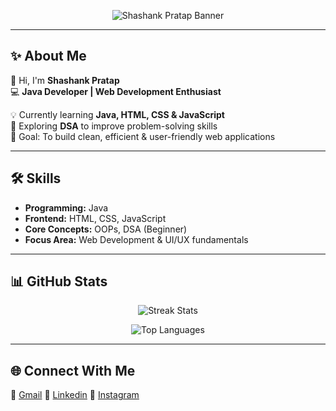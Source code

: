 <!-- GitHub Profile README for Shashank Pratap -->

<p align="center">
  <img src="https://github.com/ShashankPratapweb/ShashankPratapweb/blob/main/banner.png" alt="Shashank Pratap Banner" />
</p>

---

## ✨ About Me  

👋 Hi, I'm **Shashank Pratap**  
💻 **Java Developer | Web Development Enthusiast**  

💡 Currently learning **Java, HTML, CSS & JavaScript**  
🌱 Exploring **DSA** to improve problem-solving skills  
🎯 Goal: To build clean, efficient & user-friendly web applications  

---

## 🛠️ Skills  

- **Programming:** Java  
- **Frontend:** HTML, CSS, JavaScript  
- **Core Concepts:** OOPs, DSA (Beginner)  
- **Focus Area:** Web Development & UI/UX fundamentals  

---

## 📊 GitHub Stats  

<p align="center">
  <img src="https://github-readme-streak-stats.herokuapp.com/?user=ShashankPratapweb&theme=tokyonight" alt="Streak Stats" />
</p>

<p align="center">
  <img src="https://github-readme-stats.vercel.app/api/top-langs/?username=ShashankPratapweb&layout=compact&theme=tokyonight" alt="Top Languages" />
</p>

---

## 🌐 Connect With Me  

📧 <a href="shashankpratap82@gmail.com">Gmail</a>
💼 <a href="www.linkedin.com/in/shashank-pratap-58549633b">Linkedin</a>
📱  <a href="https://www.instagram.com/shashan_kofficial/">Instagram</a>
